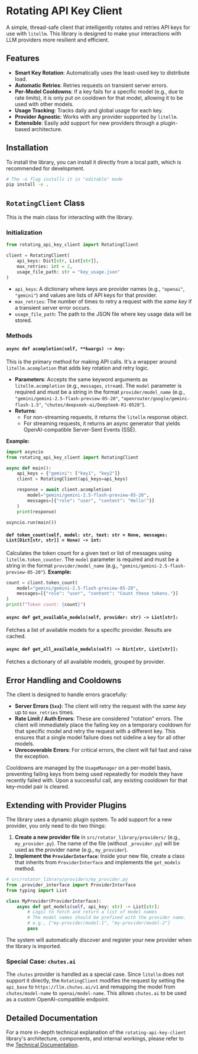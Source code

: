 # Rotating API Key Client

A simple, thread-safe client that intelligently rotates and retries API keys for use with `litellm`. This library is designed to make your interactions with LLM providers more resilient and efficient.

## Features

-   **Smart Key Rotation**: Automatically uses the least-used key to distribute load.
-   **Automatic Retries**: Retries requests on transient server errors.
-   **Per-Model Cooldowns**: If a key fails for a specific model (e.g., due to rate limits), it is only put on cooldown for that model, allowing it to be used with other models.
-   **Usage Tracking**: Tracks daily and global usage for each key.
-   **Provider Agnostic**: Works with any provider supported by `litellm`.
-   **Extensible**: Easily add support for new providers through a plugin-based architecture.

## Installation

To install the library, you can install it directly from a local path, which is recommended for development.

```bash
# The -e flag installs it in "editable" mode
pip install -e .
```

## `RotatingClient` Class

This is the main class for interacting with the library.

### Initialization

```python
from rotating_api_key_client import RotatingClient

client = RotatingClient(
    api_keys: Dict[str, List[str]],
    max_retries: int = 2,
    usage_file_path: str = "key_usage.json"
)
```

-   `api_keys`: A dictionary where keys are provider names (e.g., `"openai"`, `"gemini"`) and values are lists of API keys for that provider.
-   `max_retries`: The number of times to retry a request with the *same key* if a transient server error occurs.
-   `usage_file_path`: The path to the JSON file where key usage data will be stored.

### Methods

#### `async def acompletion(self, **kwargs) -> Any:`

This is the primary method for making API calls. It's a wrapper around `litellm.acompletion` that adds key rotation and retry logic.

-   **Parameters**: Accepts the same keyword arguments as `litellm.acompletion` (e.g., `messages`, `stream`). The `model` parameter is required and must be a string in the format `provider/model_name` (e.g., `"gemini/gemini-2.5-flash-preview-05-20"`, `"openrouter/google/gemini-flash-1.5"`, `"chutes/deepseek-ai/DeepSeek-R1-0528"`).
-   **Returns**:
    -   For non-streaming requests, it returns the `litellm` response object.
    -   For streaming requests, it returns an async generator that yields OpenAI-compatible Server-Sent Events (SSE).

**Example:**

```python
import asyncio
from rotating_api_key_client import RotatingClient

async def main():
    api_keys = {"gemini": ["key1", "key2"]}
    client = RotatingClient(api_keys=api_keys)

    response = await client.acompletion(
        model="gemini/gemini-2.5-flash-preview-05-20",
        messages=[{"role": "user", "content": "Hello!"}]
    )
    print(response)

asyncio.run(main())
```

#### `def token_count(self, model: str, text: str = None, messages: List[Dict[str, str]] = None) -> int:`

Calculates the token count for a given text or list of messages using `litellm.token_counter`.
The `model` parameter is required and must be a string in the format `provider/model_name` (e.g., `"gemini/gemini-2.5-flash-preview-05-20"`).
**Example:**

```python
count = client.token_count(
    model="gemini/gemini-2.5-flash-preview-05-20",
    messages=[{"role": "user", "content": "Count these tokens."}]
)
print(f"Token count: {count}")
```

#### `async def get_available_models(self, provider: str) -> List[str]:`

Fetches a list of available models for a specific provider. Results are cached.

#### `async def get_all_available_models(self) -> Dict[str, List[str]]:`

Fetches a dictionary of all available models, grouped by provider.

## Error Handling and Cooldowns

The client is designed to handle errors gracefully:

-   **Server Errors (`5xx`)**: The client will retry the request with the *same key* up to `max_retries` times.
-   **Rate Limit / Auth Errors**: These are considered "rotation" errors. The client will immediately place the failing key on a temporary cooldown for that specific model and retry the request with a different key. This ensures that a single model failure does not sideline a key for all other models.
-   **Unrecoverable Errors**: For critical errors, the client will fail fast and raise the exception.

Cooldowns are managed by the `UsageManager` on a per-model basis, preventing failing keys from being used repeatedly for models they have recently failed with. Upon a successful call, any existing cooldown for that key-model pair is cleared.

## Extending with Provider Plugins

The library uses a dynamic plugin system. To add support for a new provider, you only need to do two things:

1.  **Create a new provider file** in `src/rotator_library/providers/` (e.g., `my_provider.py`). The name of the file (without `_provider.py`) will be used as the provider name (e.g., `my_provider`).
2.  **Implement the `ProviderInterface`**: Inside your new file, create a class that inherits from `ProviderInterface` and implements the `get_models` method.

```python
# src/rotator_library/providers/my_provider.py
from .provider_interface import ProviderInterface
from typing import List

class MyProvider(ProviderInterface):
    async def get_models(self, api_key: str) -> List[str]:
        # Logic to fetch and return a list of model names
        # The model names should be prefixed with the provider name.
        # e.g., ["my-provider/model-1", "my-provider/model-2"]
        pass
```

The system will automatically discover and register your new provider when the library is imported.

### Special Case: `chutes.ai`

The `chutes` provider is handled as a special case. Since `litellm` does not support it directly, the `RotatingClient` modifies the request by setting the `api_base` to `https://llm.chutes.ai/v1` and remapping the model from `chutes/model-name` to `openai/model-name`. This allows `chutes.ai` to be used as a custom OpenAI-compatible endpoint.

## Detailed Documentation

For a more in-depth technical explanation of the `rotating-api-key-client` library's architecture, components, and internal workings, please refer to the [Technical Documentation](../../DOCUMENTATION.md).
